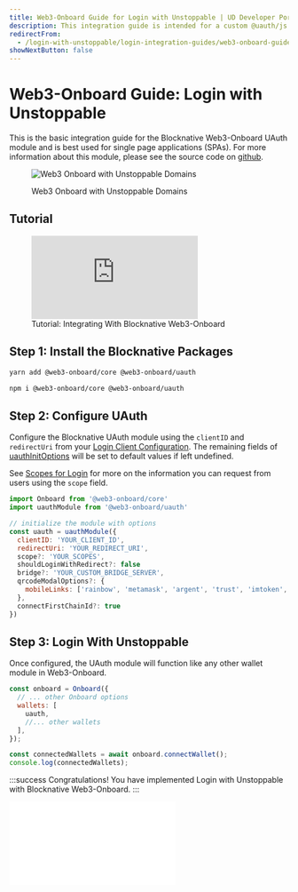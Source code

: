 ```yaml
---
title: Web3-Onboard Guide for Login with Unstoppable | UD Developer Portal
description: This integration guide is intended for a custom @uauth/js integration, with ethereum provider, using the Blocknative UAuth module.
redirectFrom:
  - /login-with-unstoppable/login-integration-guides/web3-onboard-guide/
showNextButton: false
---
```


# Web3-Onboard Guide: Login with Unstoppable

This is the basic integration guide for the Blocknative Web3-Onboard UAuth module and is best used for single page applications (SPAs). For more information about this module, please see the source code on [github](https://github.com/blocknative/web3-onboard/tree/v2-web3-onboard-develop/packages/uauth).

<figure>

![Web3 Onboard with Unstoppable Domains](../../../static/images/login-selection-web3-onboard.png "#width=70%")

<figcaption>Web3 Onboard with Unstoppable Domains</figcaption>
</figure>

## Tutorial

<figure>
<div class="video-container">
<iframe src="https://www.youtube.com/embed/4kBqEYXP4D4" title="YouTube video player" frameborder="0" allow="accelerometer; autoplay; clipboard-write; encrypted-media; gyroscope; picture-in-picture; web-share" allowfullscreen></iframe>
</div>
<figcaption>Tutorial: Integrating With Blocknative Web3-Onboard</figcation>
</figure>

## Step 1: Install the Blocknative Packages

```sh yarn
yarn add @web3-onboard/core @web3-onboard/uauth
```

```sh npm
npm i @web3-onboard/core @web3-onboard/uauth
```

## Step 2: Configure UAuth

Configure the Blocknative UAuth module using the `clientID` and `redirectUri` from your [Login Client Configuration](/login-with-unstoppable/login-integration-guides/login-client-configuration.md). The remaining fields of [uauthInitOptions](/login-with-unstoppable/libraries/web3-onboard-uauth.md#uauthinitoptions) will be set to default values if left undefined.

See [Scopes for Login](/login-with-unstoppable/scopes-for-login.md) for more on the information you can request from users using the `scope` field.

```javascript
import Onboard from '@web3-onboard/core'
import uauthModule from '@web3-onboard/uauth'

// initialize the module with options
const uauth = uauthModule({
  clientID: 'YOUR_CLIENT_ID',
  redirectUri: 'YOUR_REDIRECT_URI',
  scope?: 'YOUR_SCOPES',
  shouldLoginWithRedirect?: false
  bridge?: 'YOUR_CUSTOM_BRIDGE_SERVER',
  qrcodeModalOptions?: {
    mobileLinks: ['rainbow', 'metamask', 'argent', 'trust', 'imtoken', 'pillar']
  },
  connectFirstChainId?: true
})
```

## Step 3: Login With Unstoppable

Once configured, the UAuth module will function like any other wallet module in Web3-Onboard.

```javascript
const onboard = Onboard({
  // ... other Onboard options
  wallets: [
    uauth,
    //... other wallets
  ],
});

const connectedWallets = await onboard.connectWallet();
console.log(connectedWallets);
```

:::success Congratulations!
You have implemented Login with Unstoppable with Blocknative Web3-Onboard.
:::

<embed src="/snippets/_login-paths-next.md" />
